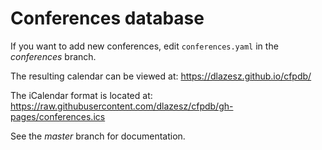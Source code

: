 # Conferences database

If you want to add new conferences, edit `conferences.yaml` in the _conferences_ branch.

The resulting calendar can be viewed at: https://dlazesz.github.io/cfpdb/

The iCalendar format is located at: https://raw.githubusercontent.com/dlazesz/cfpdb/gh-pages/conferences.ics

See the _master_ branch for documentation.

